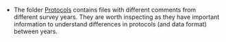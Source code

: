 - The folder [Protocols](https://github.com/SCBI-ForestGEO/SCBI-ForestGEO-Data_private/tree/master/seedlings/doc/Protocols) contains files with different comments from different survey years. They are worth inspecting as they have important information to understand differences in protocols (and data format) between years.
